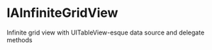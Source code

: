 IAInfiniteGridView
==================

Infinite grid view with UITableView-esque data source and delegate methods